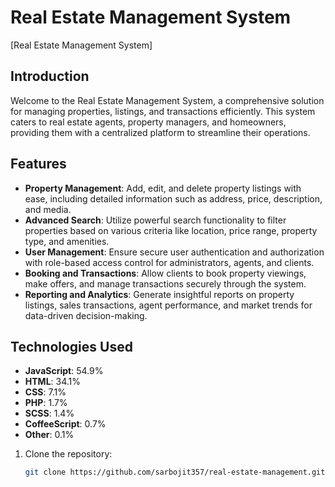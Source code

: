 # Real Estate Management System

[Real Estate Management System]

## Introduction

Welcome to the Real Estate Management System, a comprehensive solution for managing properties, listings, and transactions efficiently. This system caters to real estate agents, property managers, and homeowners, providing them with a centralized platform to streamline their operations.

## Features

- **Property Management**: Add, edit, and delete property listings with ease, including detailed information such as address, price, description, and media.
- **Advanced Search**: Utilize powerful search functionality to filter properties based on various criteria like location, price range, property type, and amenities.
- **User Management**: Ensure secure user authentication and authorization with role-based access control for administrators, agents, and clients.
- **Booking and Transactions**: Allow clients to book property viewings, make offers, and manage transactions securely through the system.
- **Reporting and Analytics**: Generate insightful reports on property listings, sales transactions, agent performance, and market trends for data-driven decision-making.

## Technologies Used

- **JavaScript**: 54.9%
- **HTML**: 34.1%
- **CSS**: 7.1%
- **PHP**: 1.7%
- **SCSS**: 1.4%
- **CoffeeScript**: 0.7%
- **Other**: 0.1%

1. Clone the repository:

   ```bash
   git clone https://github.com/sarbojit357/real-estate-management.git
